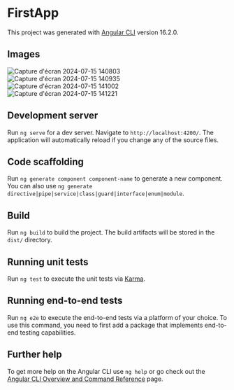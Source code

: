 # FirstApp

This project was generated with [Angular CLI](https://github.com/angular/angular-cli) version 16.2.0.

## Images 
![Capture d'écran 2024-07-15 140803](https://github.com/user-attachments/assets/83afdfaf-bd53-4ad5-a164-074afd24ea83)
![Capture d'écran 2024-07-15 140935](https://github.com/user-attachments/assets/9c13a2fa-d378-43d1-b93f-c0d60b2245bc)
![Capture d'écran 2024-07-15 141002](https://github.com/user-attachments/assets/016aa094-ac00-4058-8b4b-119fe52c8695)
![Capture d'écran 2024-07-15 141221](https://github.com/user-attachments/assets/e52ec6ba-a2d3-45ba-b3a2-87a392d4651d)

## Development server

Run `ng serve` for a dev server. Navigate to `http://localhost:4200/`. The application will automatically reload if you change any of the source files.

## Code scaffolding

Run `ng generate component component-name` to generate a new component. You can also use `ng generate directive|pipe|service|class|guard|interface|enum|module`.

## Build

Run `ng build` to build the project. The build artifacts will be stored in the `dist/` directory.

## Running unit tests

Run `ng test` to execute the unit tests via [Karma](https://karma-runner.github.io).

## Running end-to-end tests

Run `ng e2e` to execute the end-to-end tests via a platform of your choice. To use this command, you need to first add a package that implements end-to-end testing capabilities.

## Further help

To get more help on the Angular CLI use `ng help` or go check out the [Angular CLI Overview and Command Reference](https://angular.io/cli) page.
